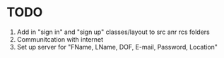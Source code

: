 # TODO
1. Add in "sign in" and "sign up" classes/layout to src anr rcs folders
2. Communitcation with internet
3. Set up server for "FName, LName, DOF, E-mail, Password, Location"
